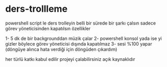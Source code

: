 # ders-trollleme
powershell script le ders trolleyin  belli bir sürede bir şarkı çalsın sadece görev yöneticisinden kapatılsın
özellikler

1- 5 dk de bir backgrounddan müzik çalar
2- powershell konsol yada ise yi gizler böylece görev yöneticisi dışında kapatılmaz 
3- sesi %100 yapar (döngüye alınca hata verdiği için döngüden çıkardım)

her türlü katkı kabul edilir
projeyi çalabilirsiniz açık kaynaklıdır
